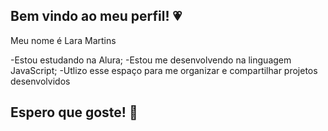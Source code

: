 ## Bem vindo ao meu perfil! 💗

Meu nome é Lara Martins

-Estou estudando na Alura;
-Estou me desenvolvendo na linguagem JavaScript;
-Utlizo esse espaço para me organizar e compartilhar projetos desenvolvidos

## Espero que goste! 💖
